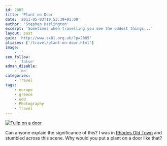 ```yaml
---
id: 2885
title: 'Plant on Door'
date: '2011-05-03T19:53:39+01:00'
author: 'Stephen Darlington'
excerpt: 'Sometimes when travelling you see the oddest things...'
layout: post
guid: 'http://www.zx81.org.uk/?p=2885'
aliases: ['/travel/plant-on-door.html']
image:
    - ''
seo_follow:
    - 'false'
adman_disable:
    - 'on'
categories:
    - Travel
tags:
    - europe
    - greece
    - odd
    - Photography
    - Travel
---
```


[![Tulip on a door](https://i0.wp.com/farm6.static.flickr.com/5188/5632207541_bc8fd739e5.jpg?resize=333%2C500)](http://www.flickr.com/photos/stephendarlington/5632207541/ "Tulip on a door by stephendarlington, on Flickr")

Can anyone explain the significance of this? I was in [Rhodes Old Town](http://www.zx81.org.uk/travel/rhodes-town-greece.html) and stumbled across this scene. Why would you put a plant on a door like that?